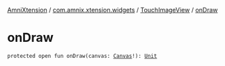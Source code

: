 [AmniXtension](../../index.md) / [com.amnix.xtension.widgets](../index.md) / [TouchImageView](index.md) / [onDraw](./on-draw.md)

# onDraw

`protected open fun onDraw(canvas: `[`Canvas`](https://developer.android.com/reference/android/graphics/Canvas.html)`!): `[`Unit`](https://kotlinlang.org/api/latest/jvm/stdlib/kotlin/-unit/index.html)